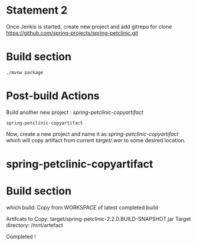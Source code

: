 # Statement 2

Once Jenkis is started, create new project and add gitrepo for clone 
https://github.com/spring-projects/spring-petclinic.git

# Build section

```
./mvnw package
```


# Post-build Actions

Build another new project :  *spring-petclinic-copyartifact*

```
spring-petclinic-copyartifact
```

Now, create a new project and name it as *spring-petclinic-copyartifact* which will copy artifact from current *target/.war* to some desired location. 


# spring-petclinic-copyartifact

# Build section

which build: Copy from WORKSPACE of latest completed build

Artifcats to Copy: target/spring-petclinic-2.2.0.BUILD-SNAPSHOT.jar
Target directory: /mnt/artefact

Completed !





